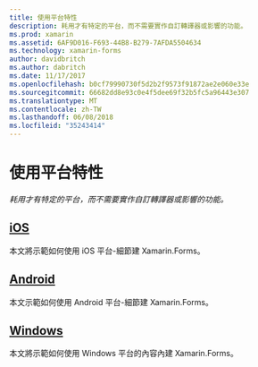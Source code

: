 ```yaml
---
title: 使用平台特性
description: 耗用才有特定的平台，而不需要實作自訂轉譯器或影響的功能。
ms.prod: xamarin
ms.assetid: 6AF9D016-F693-44B8-B279-7AFDA5504634
ms.technology: xamarin-forms
author: davidbritch
ms.author: dabritch
ms.date: 11/17/2017
ms.openlocfilehash: b0cf79990730f5d2b2f9573f91872ae2e060e33e
ms.sourcegitcommit: 66682dd8e93c0e4f5dee69f32b5fc5a96443e307
ms.translationtype: MT
ms.contentlocale: zh-TW
ms.lasthandoff: 06/08/2018
ms.locfileid: "35243414"
---
```

# <a name="consuming-platform-specifics"></a>使用平台特性

_耗用才有特定的平台，而不需要實作自訂轉譯器或影響的功能。_

## <a name="iosiosmd"></a>[iOS](ios.md)

本文將示範如何使用 iOS 平台-細節建 Xamarin.Forms。

## <a name="androidandroidmd"></a>[Android](android.md)

本文示範如何使用 Android 平台-細節建 Xamarin.Forms。

## <a name="windowswindowsmd"></a>[Windows](windows.md)

本文將示範如何使用 Windows 平台的內容內建 Xamarin.Forms。
